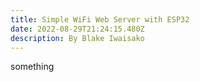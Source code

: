 ```yaml
---
title: Simple WiFi Web Server with ESP32
date: 2022-08-29T21:24:15.480Z
description: By Blake Iwaisako
---
```

something